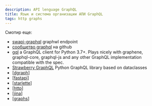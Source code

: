 ```yaml
---
description: API lenguage GraphQL
title: Язык и система организации АПИ GraphQL
tags: http graphs
---
```

Смотир еще:

- [swapi-graphql](https://graphql.org/swapi-graphql) graphwl endpoint
- [сообщетво graphql](https://github.com/graphql-python) на github
- [gql](https://github.com/graphql-python/gql) a GraphQL client for Python 3.7+. Plays nicely with graphene, graphql-core, graphql-js and any other GraphQL implementation compatible with the spec.
- [Strawberry GraphQL](https://github.com/strawberry-graphql/strawberry) Python GraphQL library based on dataclasses
- [[dgraph]]
- [[fastapi]]
- [[starlette]]
- [[http]]
- [[jina]]
- [[graphs]]

[//begin]: # "Autogenerated link references for markdown compatibility"
[dgraph]: dgraph "Dgraph"
[fastapi]: fastapi "Fastapi"
[starlette]: starlette "Starlette"
[http]: ../lists/http "Http"
[jina]: jina "Jina"
[graphs]: ../lists/graphs "Machine learning with graphs"
[//end]: # "Autogenerated link references"
